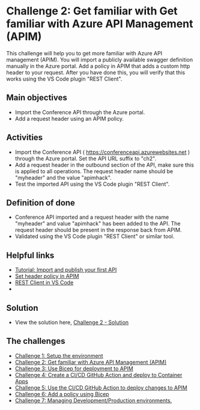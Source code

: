 # Challenge 2: Get familiar with Get familiar with Azure API Management (APIM)

This challenge will help you to get more familiar with Azure API management (APIM). You will import a publicly available swagger definition manually in the Azure portal. Add a policy in APIM that adds a custom http header to your request. After you have done this, you will verify that this works using the VS Code plugin "REST Client".    

## Main objectives

- Import the Conference API through the Azure portal. 
- Add a request header using an APIM policy. 

## Activities

- Import the Conference API ( https://conferenceapi.azurewebsites.net ) through the Azure portal. Set the API URL suffix to "ch2".
- Add a request header in the outbound section of the API, make sure this is applied to all operations. The request header name should be "myheader" and the value "apimhack". 
- Test the imported API using the VS Code plugin "REST Client".   


## Definition of done

- Conference API imported and a request header with the name "myheader" and value "apimhack" has been added to the API. The request header should be present in the response back from APIM. 
- Validated using the VS Code plugin "REST Client" or similar tool. 

## Helpful links

- [Tutorial: Import and publish your first API](https://learn.microsoft.com/en-us/azure/api-management/import-and-publish)
- [Set header policy in APIM](https://learn.microsoft.com/en-us/azure/api-management/api-management-transformation-policies#SetHTTPheader) 
- [REST Client in VS Code](https://marketplace.visualstudio.com/items?itemName=humao.rest-client)
- 
## Solution
- View the solution here, [Challenge 2 - Solution](solution2.md) 

## The challenges

* [Challenge 1: Setup the environment](challenge1.md)
* [Challenge 2: Get familiar with Azure API Management (APIM)](challenge2.md)
* [Challenge 3: Use Bicep for deployment to APIM](challenge3.md)
* [Challenge 4: Create a CI/CD GitHub Action and deploy to Container Apps](challenge4.md)
* [Challenge 5: Use the CI/CD GitHub Action to deploy changes to APIM](challenge5.md)
* [Challenge 6: Add a policy using Bicep](challenge6.md)
* [Challenge 7: Managing Development/Production environments.](challenge7.md)